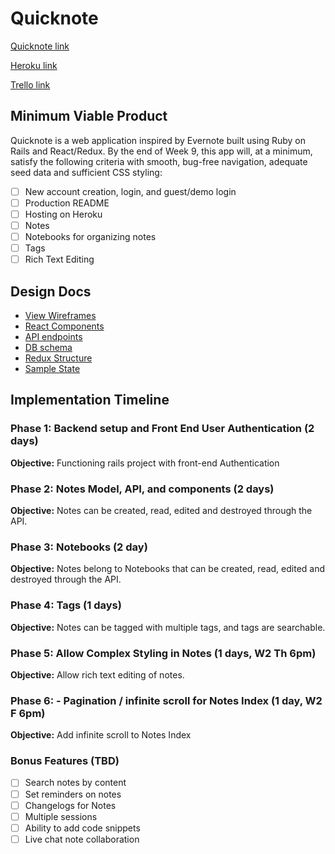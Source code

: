 # Quicknote

[Quicknote link][quicknote]

[Heroku link][heroku]

[Trello link][trello]

[quicknote]:https://github.com/htoor91/Quicknote/
[heroku]: www.heroku.com
[trello]: www.trello.com

## Minimum Viable Product

Quicknote is a web application inspired by Evernote built using Ruby on Rails and React/Redux.  By the end of Week 9, this app will, at a minimum, satisfy the following criteria with smooth, bug-free navigation, adequate seed data and sufficient CSS styling:

- [ ] New account creation, login, and guest/demo login
- [ ] Production README
- [ ] Hosting on Heroku
- [ ] Notes
- [ ] Notebooks for organizing notes
- [ ] Tags
- [ ] Rich Text Editing

## Design Docs
* [View Wireframes][wireframes]
* [React Components][components]
* [API endpoints][api-endpoints]
* [DB schema][schema]
* [Redux Structure][redux-structure]
* [Sample State][sample-state]

[wireframes]: docs/wireframes
[components]: docs/component-hierarchy.md
[redux-structure]: docs/redux-structure.md
[sample-state]: docs/sample-state.md
[api-endpoints]: docs/api-endpoints.md
[schema]: docs/schema.md

## Implementation Timeline

### Phase 1: Backend setup and Front End User Authentication (2 days)

**Objective:** Functioning rails project with front-end Authentication


### Phase 2: Notes Model, API, and components (2 days)

**Objective:** Notes can be created, read, edited and destroyed through
the API.


### Phase 3: Notebooks (2 day)

**Objective:** Notes belong to Notebooks that can be created, read, edited and destroyed through the API.


### Phase 4: Tags (1 days)

**Objective:** Notes can be tagged with multiple tags, and tags are searchable.


### Phase 5: Allow Complex Styling in Notes (1 days, W2 Th 6pm)

**Objective:** Allow rich text editing of notes.


### Phase 6: - Pagination / infinite scroll for Notes Index (1 day, W2 F 6pm)

**Objective:** Add infinite scroll to Notes Index


### Bonus Features (TBD)
- [ ] Search notes by content
- [ ] Set reminders on notes
- [ ] Changelogs for Notes
- [ ] Multiple sessions
- [ ] Ability to add code snippets
- [ ] Live chat note collaboration
